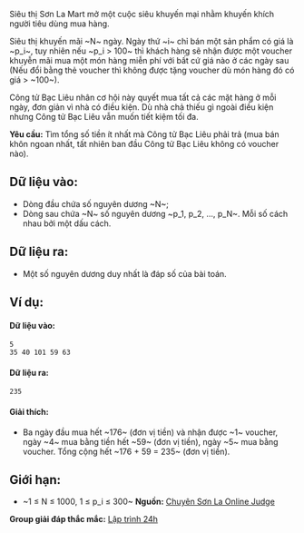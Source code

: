 Siêu thị Sơn La Mart mở một cuộc siêu khuyến mại nhằm khuyến khích người tiêu dùng mua hàng.

Siêu thị khuyến mãi ~N~ ngày. Ngày thứ ~i~ chỉ bán một sản phẩm có giá là ~p_i~, tuy nhiên nếu ~p_i > 100~ thì khách hàng sẽ nhận được một voucher khuyễn mãi mua một món hàng miễn phí với bất cứ giá nào ở các ngày sau (Nếu đổi bằng thẻ voucher thì không được tặng voucher dù món hàng đó có giá > ~100~).

Công tử Bạc Liêu nhân cơ hội này quyết mua tất cả các mặt hàng ở mỗi ngày, đơn giản vì nhà có điều kiện. Dù nhà chả thiếu gì ngoài điều kiện nhưng Công tử Bạc Liêu vẫn muốn tiết kiệm tối đa.

**Yêu cầu:** Tìm tổng số tiền ít nhất mà Công tử Bạc Liêu phải trả (mua bán khôn ngoan nhất, tất nhiên ban đầu Công tử Bạc Liêu không có voucher nào).

## Dữ liệu vào:
- Dòng đầu chứa số nguyên dương ~N~;
- Dòng sau chứa ~N~ số nguyên dương ~p_1, p_2, …, p_N~. Mỗi số cách nhau bởi một dấu cách.

## Dữ liệu ra:
- Một số nguyên dương duy nhất là đáp số của bài toán.

## Ví dụ:
#### Dữ liệu vào:
```
5
35 40 101 59 63
```

#### Dữ liệu ra:
```
235
```

#### Giải thích:
- Ba ngày đầu mua hết ~176~ (đơn vị tiền) và nhận được ~1~ voucher, ngày ~4~ mua bằng tiền hết ~59~ (đơn vị tiền), ngày ~5~ mua bằng voucher. Tổng cộng hết ~176 + 59 = 235~ (đơn vị tiền).

## Giới hạn:
- ~1 ≤ N ≤ 1000, 1 ≤ p_i ≤ 300~
**Nguồn:** [Chuyên Sơn La Online Judge](http://csloj.ddns.net/)

**Group giải đáp thắc mắc:** [Lập trình 24h](https://www.facebook.com/groups/1386904321519984)